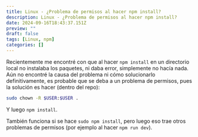 ```yaml
---
title: Linux - ¿Problema de permisos al hacer npm install?
description: Linux - ¿Problema de permisos al hacer npm install?
date: 2024-09-16T18:43:37.151Z
preview: ""
draft: false
tags: [Linux, npm]
categories: []
---
```


Recientemente me encontré con que al hacer `npm install` en un directorio local no instalaba los paquetes, ni daba error, simplemente no hacía nada.
Aún no encontré la causa del problema ni cómo solucionarlo definitivamente, es probable que se deba a un problema de permisos, pues la solución es hacer (dentro del repo):

```bash
sudo chown -R $USER:$USER .
```

Y luego `npm install`.

También funciona si se hace `sudo npm install`, pero luego eso trae otros problemas de permisos (por ejemplo al hacer `npm run dev`).
